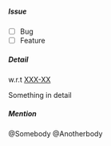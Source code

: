 
##### Issue

- [ ] Bug
- [ ] Feature

##### Detail

w.r.t [XXX-XX](https://XXX.com)

Something in detail

##### Mention

@Somebody
@Anotherbody
